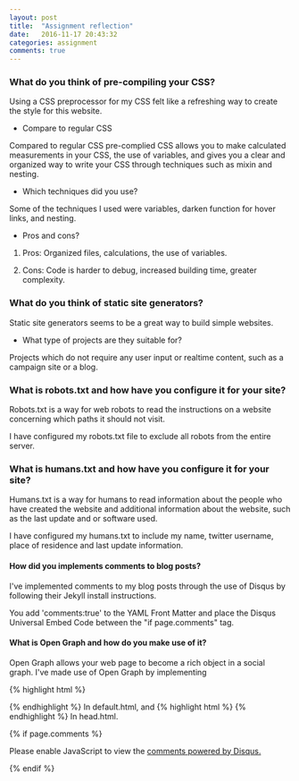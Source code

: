 ```yaml
---
layout: post
title:  "Assignment reflection"
date:   2016-11-17 20:43:32
categories: assignment
comments: true
---
```


### What do you think of pre-compiling your CSS? 

Using a CSS preprocessor for my CSS felt like a refreshing way to create the style for this website.

* Compare to regular CSS

Compared to regular CSS pre-complied CSS allows you to make calculated measurements in your CSS, the use of variables, and gives you a clear and organized way to write your CSS through techniques such as mixin and nesting.  

* Which techniques did you use?

Some of the techniques I used were variables, darken function for hover links, and nesting.

* Pros and cons?

1. Pros: Organized files, calculations, the use of variables. 

2. Cons: Code is harder to debug, increased building time, greater complexity.

### What do you think of static site generators?

Static site generators seems to be a great way to build simple websites. 

*  What type of projects are they suitable for?

Projects which do not require any user input or realtime content, such as a campaign site or a blog. 

### What is robots.txt and how have you configure it for your site?

Robots.txt is a way for web robots to read the instructions on a website concerning which paths it should not visit.

I have configured my robots.txt file to exclude all robots from the entire server.

### What is humans.txt and how have you configure it for your site?

Humans.txt is a way for humans to read information about the people who have created the website and additional information about the website, such as the last update and or software used.

I have configured my humans.txt to include my name, twitter username, place of residence and last update information.

#### How did you implements comments to blog posts?

I've implemented comments to my blog posts through the use of Disqus by following their Jekyll install instructions.

You add 'comments:true' to the YAML Front Matter and place the Disqus Universal Embed Code between the "if page.comments" tag.

#### What is Open Graph and how do you make use of it?

Open Graph allows your web page to become a rich object in a social graph. I've made use of Open Graph by implementing

{% highlight html %}
<html prefix="og: http://ogp.me/ns/article#">
{% endhighlight %}
In default.html, and
{% highlight html %}
<meta property="og:title" content="{{ page.title }}"/>
<meta property="og:url" content="https://elias56x.github.io{{ page.url }}" />
{% endhighlight %}
In head.html.


{% if page.comments %} 
<div id="disqus_thread"></div>
<script>

/**
*  RECOMMENDED CONFIGURATION VARIABLES: EDIT AND UNCOMMENT THE SECTION BELOW TO INSERT DYNAMIC VALUES FROM YOUR PLATFORM OR CMS.
*  LEARN WHY DEFINING THESE VARIABLES IS IMPORTANT: https://disqus.com/admin/universalcode/#configuration-variables*/
/*
var disqus_config = function () {
this.page.url = PAGE_URL;  // Replace PAGE_URL with your page's canonical URL variable
this.page.identifier = PAGE_IDENTIFIER; // Replace PAGE_IDENTIFIER with your page's unique identifier variable
};
*/
(function() { // DON'T EDIT BELOW THIS LINE
var d = document, s = d.createElement('script');
s.src = '//efqv.disqus.com/embed.js';
s.setAttribute('data-timestamp', +new Date());
(d.head || d.body).appendChild(s);
})();
</script>
<noscript>Please enable JavaScript to view the <a href="https://disqus.com/?ref_noscript">comments powered by Disqus.</a></noscript>
                                                        
{% endif %}
